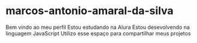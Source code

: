 # marcos-antonio-amaral-da-silva
Bem vindo ao meu perfil 
Estou estudando na Alura
Estou desevolvendo na linguagem JavaScript
Utilizo esse espaço para compartilhar meus projetos
